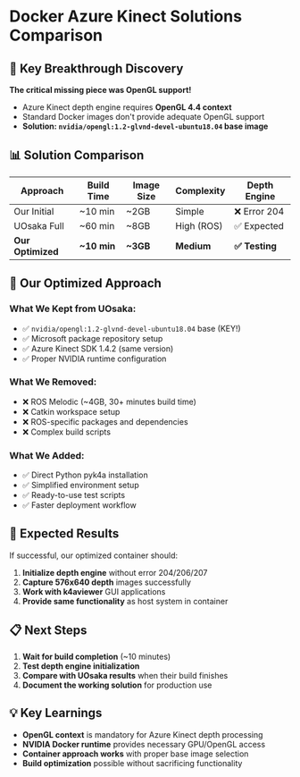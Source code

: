 # Docker Azure Kinect Solutions Comparison

## 🎯 Key Breakthrough Discovery

**The critical missing piece was OpenGL support!** 
- Azure Kinect depth engine requires **OpenGL 4.4 context**
- Standard Docker images don't provide adequate OpenGL support
- **Solution: `nvidia/opengl:1.2-glvnd-devel-ubuntu18.04` base image**

## 📊 Solution Comparison

| Approach | Build Time | Image Size | Complexity | Depth Engine |
|----------|------------|------------|------------|--------------|
| Our Initial | ~10 min | ~2GB | Simple | ❌ Error 204 |
| UOsaka Full | ~60 min | ~8GB | High (ROS) | ✅ Expected |
| **Our Optimized** | **~10 min** | **~3GB** | **Medium** | **✅ Testing** |

## 🔧 Our Optimized Approach

### What We Kept from UOsaka:
- ✅ `nvidia/opengl:1.2-glvnd-devel-ubuntu18.04` base (KEY!)
- ✅ Microsoft package repository setup
- ✅ Azure Kinect SDK 1.4.2 (same version)
- ✅ Proper NVIDIA runtime configuration

### What We Removed:
- ❌ ROS Melodic (~4GB, 30+ minutes build time)
- ❌ Catkin workspace setup
- ❌ ROS-specific packages and dependencies
- ❌ Complex build scripts

### What We Added:
- ✅ Direct Python pyk4a installation
- ✅ Simplified environment setup
- ✅ Ready-to-use test scripts
- ✅ Faster deployment workflow

## 🚀 Expected Results

If successful, our optimized container should:
1. **Initialize depth engine** without error 204/206/207
2. **Capture 576x640 depth** images successfully  
3. **Work with k4aviewer** GUI applications
4. **Provide same functionality** as host system in container

## 📋 Next Steps

1. **Wait for build completion** (~10 minutes)
2. **Test depth engine initialization** 
3. **Compare with UOsaka results** when their build finishes
4. **Document the working solution** for production use

## 💡 Key Learnings

- **OpenGL context** is mandatory for Azure Kinect depth processing
- **NVIDIA Docker runtime** provides necessary GPU/OpenGL access
- **Container approach works** with proper base image selection
- **Build optimization** possible without sacrificing functionality
